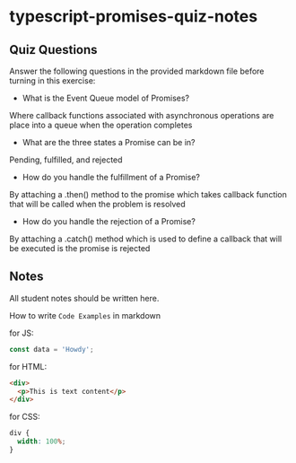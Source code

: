 # typescript-promises-quiz-notes

## Quiz Questions

Answer the following questions in the provided markdown file before turning in this exercise:

- What is the Event Queue model of Promises?

Where callback functions associated with asynchronous operations are place into a queue when the operation completes

- What are the three states a Promise can be in?

Pending, fulfilled, and rejected

- How do you handle the fulfillment of a Promise?

By attaching a .then() method to the promise which takes callback function that will be called when the problem is resolved

- How do you handle the rejection of a Promise?

By attaching a .catch() method which is used to define a callback that will be executed is the promise is rejected

## Notes

All student notes should be written here.

How to write `Code Examples` in markdown

for JS:

```javascript
const data = 'Howdy';
```

for HTML:

```html
<div>
  <p>This is text content</p>
</div>
```

for CSS:

```css
div {
  width: 100%;
}
```
